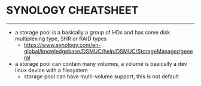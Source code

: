# SYNOLOGY CHEATSHEET
----------------------------------------
- a storage pool is a basically a group of HDs and has some disk multiplexing type, SHR or RAID types
    - https://www.synology.com/en-global/knowledgebase/DSMUC/help/DSMUC/StorageManager/general
- a storage pool can contain many volumes, a volume is basically a dev linux device with a filesystem
     - storage pool can have multi-volume support, this is not default
